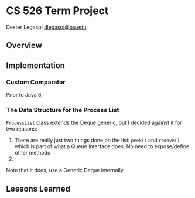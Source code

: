 # CS 526 Term Project

Dexter Legaspi
dlegaspi@bu.edu

## Overview
## Implementation

### Custom Comparator

Prior to Java 8, 


### The Data Structure for the Process List

`ProcessList` class extends the Deque<T> generic, but I decided against it for two reasons:

1. There are really just two things done on the list: `peek()` and `remove()` which is part of what a Queue interface does.  No need to expose/define other methods 
2. 

Note that it does, use a Generic Deque internally

## Lessons Learned


